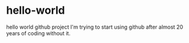 # hello-world
hello world github project
I'm trying to start using github after almost 20 years of coding without it.
